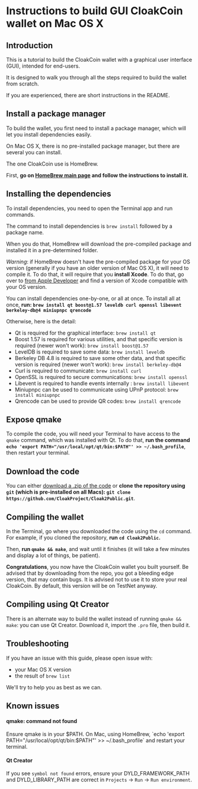 # Instructions to build GUI CloakCoin wallet on Mac OS X

## Introduction

This is a tutorial to build the CloakCoin wallet with a graphical user interface (GUI), intended for end-users.

It is designed to walk you through all the steps required to build the wallet from scratch.

If you are experienced, there are short instructions in the README.


## Install a package manager

To build the wallet, you first need to install a package manager, which will let you install dependencies easily.

On Mac OS X, there is no pre-installed package manager, but there are several you can install.

The one CloakCoin use is HomeBrew. 

First, **go on [HomeBrew main page](https://brew.sh/) and follow the instructions to install it.**


## Installing the dependencies

To install dependencies, you need to open the Terminal app and run commands.

The command to install dependencies is `brew install` followed by a package name.

When you do that, HomeBrew will download the pre-compiled package and installed it in a pre-determined folder.

*Warning*: if HomeBrew doesn't have the pre-compiled package for your OS version (generally if you have an older version of Mac OS X), it will need to compile it. To do that, it will require that you **install Xcode**. To do that, go over to  [from Apple Developer](http://developer.apple.com/download/more/) and find a version of Xcode compatible with your OS version.

You can install dependencies one-by-one, or all at once.
To install all at once, **run: `brew install qt boost@1.57 leveldb curl openssl libevent berkeley-db@4 miniupnpc qrencode`**

Otherwise, here is the detail:
* Qt is required for the graphical interface: `brew install qt`
* Boost 1.57 is required for various utilities, and that specific version is required (newer won't work): `brew install boost@1.57`
* LevelDB is required to save some data: `brew install leveldb`
* Berkeley DB 4.8 is required to save some other data, and that specific version is required (newer won't work): `brew install berkeley-db@4`
* Curl is required to communicate: `brew install curl`
* OpenSSL is required to secure communications: `brew install openssl`
* Libevent is required to handle events internally : `brew install libevent`
* Miniupnpc can be used to communicate using UPnP protocol: `brew install miniupnpc`
* Qrencode can be used to provide QR codes: `brew install qrencode`


## Expose qmake

To compile the code, you will need your Terminal to have access to the `qmake` command, which was installed with Qt.
To do that, **run the command `echo 'export PATH="/usr/local/opt/qt/bin:$PATH"' >> ~/.bash_profile`**, then restart your terminal.

## Download the code

You can either [download a .zip of the code](https://github.com/CloakProject/Cloak2Public/archive/master.zip) or **clone the repository using `git` (which is pre-installed on all Macs): `git clone https://github.com/CloakProject/Cloak2Public.git`**.

## Compiling the wallet

In the Terminal, go where you downloaded the code using the `cd` command. For example, if you cloned the repository, **run `cd Cloak2Public`.**

Then, **run `qmake && make`**, and wait until it finishes (it will take a few minutes and display a lot of things, be patient).

**Congratulations**, you now have the CloakCoin wallet you built yourself. Be advised that by downloading from the repo, you got a bleeding edge version, that may contain bugs.
It is advised not to use it to store your real CloakCoin. By default, this version will be on TestNet anyway.

## Compiling using Qt Creator

There is an alternate way to build the wallet instead of running `qmake && make`: you can use Qt Creator. Download it, import the `.pro` file, then build it.

## Troubleshooting

If you have an issue with this guide, please open issue with:
* your Mac OS X version
* the result of `brew list`

We'll try to help you as best as we can.

## Known issues

#### qmake: command not found

Ensure qmake is in your $PATH. On Mac, using HomeBrew, `echo 'export PATH="/usr/local/opt/qt/bin:$PATH"' >> ~/.bash_profile` and restart your terminal.

#### Qt Creator

If you see `symbol not found` errors, ensure your DYLD_FRAMEWORK_PATH and DYLD_LIBRARY_PATH are correct in `Projects` -> `Run` -> `Run environment`. 

